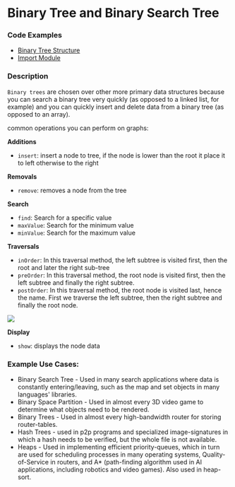 # Binary Tree and Binary Search Tree

### Code Examples

- [Binary Tree Structure](./tree.module.js)
- [Import Module](./index.js)

### Description

`Binary trees` are chosen over other more primary data structures because you can search a binary tree very quickly (as opposed to a linked list, for example) and you can quickly insert and delete data from a binary tree (as opposed to an array).

common operations you can perform on graphs:

**Additions**

- `insert`: insert a node to tree, if the node is lower than the root it place it to left otherwise to the right

**Removals**

- `remove`: removes a node from the tree

**Search**

- `find`: Search for a specific value
- `maxValue`: Search for the minimum value
- `minValue`: Search for the maximum value

**Traversals**

- `inOrder`: In this traversal method, the left subtree is visited first, then the root and later the right sub-tree
- `preOrder`: In this traversal method, the root node is visited first, then the left subtree and finally the right subtree.
- `postOrder`: In this traversal method, the root node is visited last, hence the name. First we traverse the left subtree, then the right subtree and finally the root node.

![](https://blog.penjee.com/wp-content/uploads/2015/11/binary-search-tree-sorted-array-animation.gif)

**Display**

- `show`: displays the node data

### Example Use Cases:

- Binary Search Tree - Used in many search applications where data is constantly entering/leaving, such as the map and set objects in many languages' libraries.
- Binary Space Partition - Used in almost every 3D video game to determine what objects need to be rendered.
- Binary Trees - Used in almost every high-bandwidth router for storing router-tables.
- Hash Trees - used in p2p programs and specialized image-signatures in which a hash needs to be verified, but the whole file is not available.
- Heaps - Used in implementing efficient priority-queues, which in turn are used for scheduling processes in many operating systems, Quality-of-Service in routers, and A\* (path-finding algorithm used in AI applications, including robotics and video games). Also used in heap-sort.
